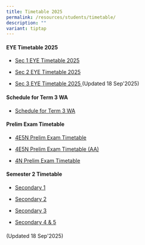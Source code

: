 ```yaml
---
title: Timetable 2025
permalink: /resources/students/timetable/
description: ""
variant: tiptap
---
```

<h4><strong>EYE Timetable 2025</strong></h4>
<ul data-tight="true" class="tight">
<li>
<p><a href="/files/Timetable/Sec1EYE2025a.pdf" rel="noopener nofollow" target="_blank">Sec 1 EYE Timetable 2025</a>
</p>
</li>
<li>
<p><a href="/files/Timetable/Sec2EYE2025a.pdf" rel="noopener nofollow" target="_blank">Sec 2 EYE Timetable 2025</a>
</p>
</li>
<li>
<p><a href="/files/Timetable/Sec3EYE2025c.pdf" rel="noopener nofollow" target="_blank">Sec 3 EYE Timetable 2025 </a>(Updated
18 Sep'2025)</p>
</li>
</ul>
<h4><strong>Schedule for Term 3 WA</strong></h4>
<ul data-tight="true" class="tight">
<li>
<p><a href="/files/Timetable/2025Term3WA4.pdf" rel="noopener nofollow" target="_blank">Schedule for Term 3 WA</a>
</p>
</li>
</ul>
<h4><strong>Prelim Exam Timetable</strong></h4>
<ul data-tight="true" class="tight">
<li>
<p><a href="/files/Timetable/OLevelPExamTTb.pdf" rel="noopener nofollow" target="_blank">4E5N Prelim Exam Timetable</a>
</p>
</li>
<li>
<p><a href="/files/Timetable/OLevelPExamTTAAb.pdf" rel="noopener nofollow" target="_blank">4E5N Prelim Exam Timetable (AA)</a>
</p>
</li>
<li>
<p><a href="/files/Timetable/4NPrelimsg.pdf" rel="noopener nofollow" target="_blank">4N Prelim Exam Timetable</a>
</p>
</li>
</ul>
<h4><strong>Semester 2 Timetable</strong></h4>
<ul data-tight="true" class="tight">
<li>
<p><a href="/files/Timetable/S2S1Timetable.pdf" rel="noopener nofollow" target="_blank">Secondary 1</a>
</p>
</li>
<li>
<p><a href="/files/Timetable/S2S2Timetable.pdf" rel="noopener nofollow" target="_blank">Secondary 2</a>
</p>
</li>
<li>
<p><a href="/files/Timetable/S2S3Timetable.pdf" rel="noopener nofollow" target="_blank">Secondary 3</a>
</p>
</li>
<li>
<p><a href="/files/Timetable/S2S45Timetable.pdf" rel="noopener nofollow" target="_blank">Secondary 4 &amp; 5</a>
</p>
<h4></h4>
</li>
</ul>
<p>(Updated 18 Sep'2025)</p>